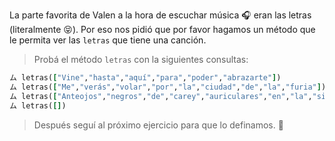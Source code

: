 La parte favorita de Valen a la hora de escuchar música :headphones: eran las letras (literalmente :stuck_out_tongue_closed_eyes:). Por eso nos pidió que por favor hagamos un método que le permita ver las `letras` que tiene una canción.

> Probá el método `letras` con la siguientes consultas:
>
``` ruby
ム letras(["Vine","hasta","aquí","para","poder","abrazarte"])
ム letras(["Me","verás","volar","por","la","ciudad","de","la","furia"])
ム letras(["Anteojos","negros","de","carey","auriculares","en","la","sien"])
ム letras([])
```
> Después seguí al próximo ejercicio para que lo definamos. :muscle:
